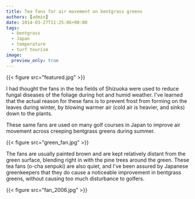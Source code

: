 ```yaml
---
title: Tea fans for air movement on bentgrass greens
authors: [admin]
date: 2014-03-27T11:25:06+00:00
tags:
  - bentgrass
  - Japan
  - temperature
  - turf tourism
image: 
  preview_only: true
---
```


{{< figure src="featured.jpg" >}}

I had thought the fans in the tea fields of Shizuoka were used to reduce fungal diseases of the foliage during hot and humid weather. I've learned that the actual reason for these fans is to prevent frost from forming on the leaves during winter, by blowing warmer air (cold air is heavier, and sinks) down to the plants.

These same fans are used on many golf courses in Japan to improve air movement across creeping bentgrass greens during summer.

{{< figure src="green_fan.jpg" >}}

The fans are usually painted brown and are kept relatively distant from the green surface, blending right in with the pine trees around the green. These tea fans (o-cha senpuki) are also quiet, and I've been assured by Japanese greenkeepers that they do cause a noticeable improvement in bentgrass greens, without causing too much disturbance to golfers.

{{< figure src="fan_2006.jpg" >}}

